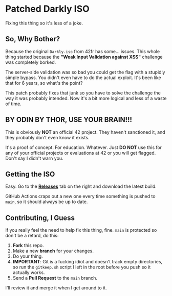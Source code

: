 # Patched Darkly ISO

Fixing this thing so it's less of a joke.

## So, Why Bother?

Because the original `Darkly.iso` from 42fr has some... issues. This whole thing started because the **"Weak Input Validation against XSS"** challenge was completely borked.

The server-side validation was so bad you could get the flag with a stupidly simple bypass. You didn't even have to do the actual exploit. It's been like that for 6 years, so what's the point?

This patch probably fixes that junk so you have to solve the challenge the way it was probably intended. Now it's a bit more logical and less of a waste of time.

##  BY ODIN BY THOR, USE YOUR BRAIN!!!

This is obviously **NOT** an official 42 project. They haven't sanctioned it, and they probably don't even know it exists.

It's a proof of concept. For education. Whatever. Just **DO NOT** use this for any of your official projects or evaluations at 42 or you will get flagged. Don't say I didn't warn you.

## Getting the ISO

Easy. Go to the **[Releases](https://github.com/Raspberrynani/darkly-patched-iso/releases)** tab on the right and download the latest build.

GitHub Actions craps out a new one every time something is pushed to `main`, so it should always be up to date.

## Contributing, I Guess

If you really feel the need to help fix this thing, fine. `main` is protected so don't be a retard, do this:

1.  **Fork** this repo.
2.  Make a new **branch** for your changes.
3.  Do your  thing.
4.  **IMPORTANT**: Git is a fucking idiot and doesn't track empty directories, so run the `gitkeep.sh` script I left in the root before you push so it actually works.
5.  Send a **Pull Request** to the `main` branch.

I'll review it and merge it when I get around to it.
